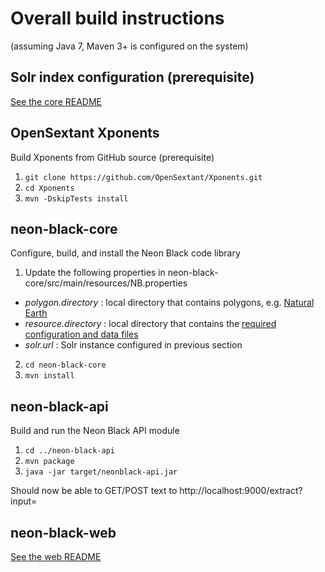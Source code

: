 # Overall build instructions 
(assuming Java 7, Maven 3+ is configured on the system)

## Solr index configuration (prerequisite)

[See the core README](./neon-black-core/README.md)

## OpenSextant Xponents

Build Xponents from GitHub source (prerequisite)

1. `git clone https://github.com/OpenSextant/Xponents.git`
2. `cd Xponents`
3. `mvn -DskipTests install`

## neon-black-core

Configure, build, and install the Neon Black code library

1. Update the following properties in neon-black-core/src/main/resources/NB.properties
  - _polygon.directory_ : local directory that contains polygons, e.g. [Natural Earth](./resources/NaturalEarth/NaturalEarth.txt)
  - _resource.directory_ : local directory that contains the [required configuration and data files](./resources/)
  - _solr.url_ : Solr instance configured in previous section
2. `cd neon-black-core`
3. `mvn install` 

## neon-black-api

Build and run the Neon Black API module

1. `cd ../neon-black-api`
2. `mvn package`
3. `java -jar target/neonblack-api.jar`

Should now be able to GET/POST text to http://localhost:9000/extract?input=

## neon-black-web

[See the web README](./neon-black-web/README.md)